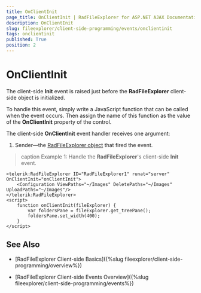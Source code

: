 ```yaml
---
title: OnClientInit
page_title: OnClientInit | RadFileExplorer for ASP.NET AJAX Documentation
description: OnClientInit
slug: fileexplorer/client-side-programming/events/onclientinit
tags: onclientinit
published: True
position: 2
---
```


# OnClientInit

The client-side **Init** event is raised just before the **RadFileExplorer** client-side object is initialized.

To handle this event, simply write a JavaScript function that can be called when the event occurs. Then assign the name of this function as the value of the **OnClientInit** property of the control.

The client-side **OnClientInit** event handler receives one argument:

1. Sender—the [RadFileExplorer object](http://docs.telerik.com/devtools/aspnet-ajax/api/client/Telerik.Web.UI.RadFileExplorer) that fired the event.

>caption Example 1: Handle the **RadFileExplorer**'s client-side **Init** event.

````ASP.NET
<telerik:RadFileExplorer ID="RadFileExplorer1" runat="server" OnClientInit="onClientInit">
    <Configuration ViewPaths="~/Images" DeletePaths="~/Images" UploadPaths="~/Images"/>
</telerik:RadFileExplorer>
<script>
    function onClientInit(fileExplorer) {
        var foldersPane = fileExplorer.get_treePane();
        foldersPane.set_width(400);
    }
</script>
````

## See Also

 * [RadFileExplorer Client-side Basics]({%slug fileexplorer/client-side-programming/overview%})

 * [RadFileExplorer Client-side Events Overview]({%slug fileexplorer/client-side-programming/events%})
